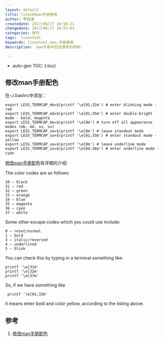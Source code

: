 ```yaml
---
layout: default
title: linux的man手册使用
author: 李佶澳
createdate: 2017/06/17 10:50:21
changedate: 2017/06/17 10:55:03
categories: 技巧
tags:  linuxtool
keywords: linuxtool,man,手册使用
description:  man手册中包含很多的资料。

---
```


* auto-gen TOC:
{:toc}

## 修改man手册配色

在~/.bashrc中添加：

	export LESS_TERMCAP_mb=$(printf '\e[01;31m') # enter blinking mode - red
	export LESS_TERMCAP_md=$(printf '\e[01;35m') # enter double-bright mode - bold, magenta
	export LESS_TERMCAP_me=$(printf '\e[0m') # turn off all appearance modes (mb, md, so, us)
	export LESS_TERMCAP_se=$(printf '\e[0m') # leave standout mode    
	export LESS_TERMCAP_so=$(printf '\e[01;33m') # enter standout mode - yellow
	export LESS_TERMCAP_ue=$(printf '\e[0m') # leave underline mode
	export LESS_TERMCAP_us=$(printf '\e[04;36m') # enter underline mode - cyan

[修改man手册配色][1]有详细的介绍:

The color codes are as follows:

	30 – black
	31 – red
	32 – green
	33 – orange
	34 – blue
	35 – magenta
	36 – cyan
	37 – white

Some other escape codes which you could use include:

	0 – reset/normal
	1 – bold
	3 – italic/reversed
	4 – underlined
	5 – blink

You can check this by typing in a terminal something like:

	printf '\e[31m'
	printf '\e[32m'
	printf '\e[37m'

So, if we have something like

	 printf '\e[01;33m'

it means enter bold and color yellow, according to the listing above.

## 参考

1. [修改man手册配色][1]

[1]: http://www.tuxarena.com/2012/04/tutorial-colored-man-pages-how-it-works/ "修改man手册配色" 
